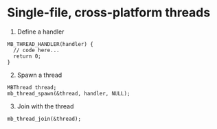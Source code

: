 # Single-file, cross-platform threads

1. Define a handler
```
MB_THREAD_HANDLER(handler) {
  // code here...
  return 0;
}
```

2. Spawn a thread
```
MBThread thread;
mb_thread_spawn(&thread, handler, NULL);
```

3. Join with the thread
```
mb_thread_join(&thread);
```

